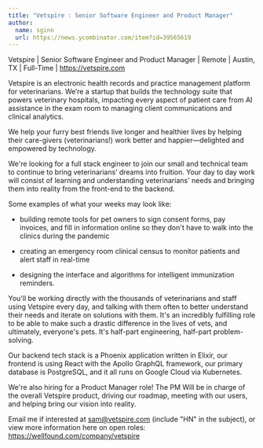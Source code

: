 ```yaml
---
title: "Vetspire : Senior Software Engineer and Product Manager"
author:
  name: sginn
  url: https://news.ycombinator.com/item?id=39565619
---
```

Vetspire | Senior Software Engineer and Product Manager | Remote | Austin, TX | Full-Time | <a href="https:&#x2F;&#x2F;vetspire.com" rel="nofollow">https:&#x2F;&#x2F;vetspire.com</a>

Vetspire is an electronic health records and practice management platform for veterinarians. We’re a startup that builds the technology suite that powers veterinary hospitals, impacting every aspect of patient care from AI assistance in the exam room to managing client communications and clinical analytics.

We help your furry best friends live longer and healthier lives by helping their care-givers (veterinarians!) work better and happier—delighted and empowered by technology.

We&#x27;re looking for a full stack engineer to join our small and technical team to continue to bring veterinarians’ dreams into fruition. Your day to day work will consist of learning and understanding veterinarians&#x27; needs and bringing them into reality from the front-end to the backend.

Some examples of what your weeks may look like:

* building remote tools for pet owners to sign consent forms, pay invoices, and fill in information online so they don&#x27;t have to walk into the clinics during the pandemic

* creating an emergency room clinical census to monitor patients and alert staff in real-time

* designing the interface and algorithms for intelligent immunization reminders.

You&#x27;ll be working directly with the thousands of veterinarians and staff using Vetspire every day, and talking with them often to better understand their needs and iterate on solutions with them. It&#x27;s an incredibly fulfilling role to be able to make such a drastic difference in the lives of vets, and ultimately, everyone&#x27;s pets. It&#x27;s half-part engineering, half-part problem-solving.

Our backend tech stack is a Phoenix application written in Elixir, our frontend is using React with the Apollo GraphQL framework, our primary database is PostgreSQL, and it all runs on Google Cloud via Kubernetes.

We&#x27;re also hiring for a Product Manager role! The PM Will be in charge of the overall Vetspire product, driving our roadmap, meeting with our users, and helping bring our vision into reality.

Email me if interested at sam@vetspire.com (include &quot;HN&quot; in the subject), or view more information here on open roles: <a href="https:&#x2F;&#x2F;wellfound.com&#x2F;company&#x2F;vetspire" rel="nofollow">https:&#x2F;&#x2F;wellfound.com&#x2F;company&#x2F;vetspire</a>
